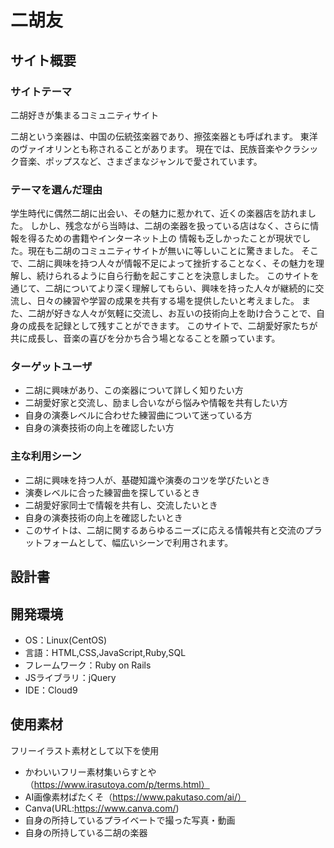 # **二胡友**

## サイト概要
### サイトテーマ
二胡好きが集まるコミュニティサイト

二胡という楽器は、中国の伝統弦楽器であり、擦弦楽器とも呼ばれます。
東洋のヴァイオリンとも称されることがあります。
現在では、民族音楽やクラシック音楽、ポップスなど、さまざまなジャンルで愛されています。

### テーマを選んだ理由
学生時代に偶然二胡に出会い、その魅力に惹かれて、近くの楽器店を訪れました。
しかし、残念ながら当時は、二胡の楽器を扱っている店はなく、さらに情報を得るための書籍やインターネット上の
情報も乏しかったことが現状でした。現在も二胡のコミュニティサイトが無いに等しいことに驚きました。
そこで、二胡に興味を持つ人々が情報不足によって挫折することなく、その魅力を理解し、続けられるように自ら行動を起こすことを決意しました。
このサイトを通じて、二胡についてより深く理解してもらい、興味を持った人々が継続的に交流し、日々の練習や学習の成果を共有する場を提供したいと考えました。
また、二胡が好きな人々が気軽に交流し、お互いの技術向上を助け合うことで、自身の成長を記録として残すことができます。
このサイトで、二胡愛好家たちが共に成長し、音楽の喜びを分かち合う場となることを願っています。

### ターゲットユーザ

- 二胡に興味があり、この楽器について詳しく知りたい方
- 二胡愛好家と交流し、励まし合いながら悩みや情報を共有したい方
- 自身の演奏レベルに合わせた練習曲について迷っている方
- 自身の演奏技術の向上を確認したい方



### 主な利用シーン

- 二胡に興味を持つ人が、基礎知識や演奏のコツを学びたいとき
- 演奏レベルに合った練習曲を探しているとき
- 二胡愛好家同士で情報を共有し、交流したいとき
- 自身の演奏技術の向上を確認したいとき
- このサイトは、二胡に関するあらゆるニーズに応える情報共有と交流のプラットフォームとして、幅広いシーンで利用されます。


## 設計書


## 開発環境
- OS：Linux(CentOS)
- 言語：HTML,CSS,JavaScript,Ruby,SQL
- フレームワーク：Ruby on Rails
- JSライブラリ：jQuery
- IDE：Cloud9

## 使用素材
フリーイラスト素材として以下を使用
- かわいいフリー素材集いらすとや（https://www.irasutoya.com/p/terms.html）
- AI画像素材ぱたくそ（https://www.pakutaso.com/ai/）
- Canva(URL:https://www.canva.com/)
- 自身の所持しているプライベートで撮った写真・動画
- 自身の所持している二胡の楽器